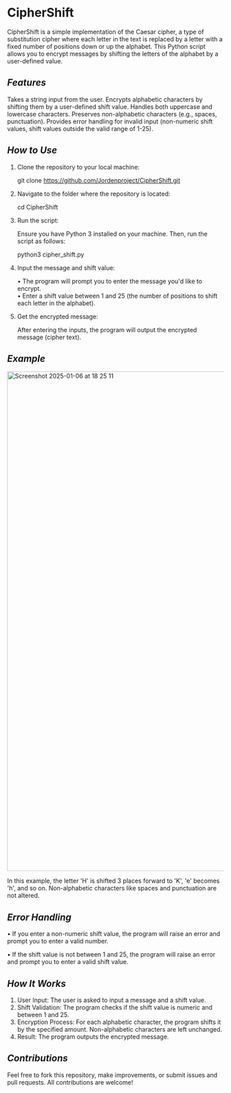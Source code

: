 # **CipherShift**

CipherShift is a simple implementation of the Caesar cipher, a type of substitution cipher where each letter in the text is replaced by a letter with a fixed number of positions down or up the alphabet. This Python script allows you to encrypt messages by shifting the letters of the alphabet by a user-defined value.

 ## *Features*

Takes a string input from the user.
Encrypts alphabetic characters by shifting them by a user-defined shift value.
Handles both uppercase and lowercase characters.
Preserves non-alphabetic characters (e.g., spaces, punctuation).
Provides error handling for invalid input (non-numeric shift values, shift values outside the valid range of 1-25).

 ## *How to Use*

1. Clone the repository to your local machine:

    git clone https://github.com/Jordenproject/CipherShift.git


2. Navigate to the folder where the repository is located:

    cd CipherShift

3. Run the script:

    Ensure you have Python 3 installed on your machine. Then, run the script as follows:

    python3 cipher_shift.py

4. Input the message and shift value:

    • The program will prompt you to enter the message you'd like to encrypt.  
    • Enter a shift value between 1 and 25 (the number of positions to shift each letter in the alphabet).

5. Get the encrypted message:

    After entering the inputs, the program will output the encrypted message (cipher text).

 ## *Example*

<img width="1160" alt="Screenshot 2025-01-06 at 18 25 11" src="https://github.com/user-attachments/assets/459c4b7c-6779-4d78-a019-f76abe5668d5" />


In this example, the letter 'H' is shifted 3 places forward to 'K', 'e' becomes 'h', and so on. Non-alphabetic characters like spaces and punctuation are not altered.

 ## *Error Handling*

• If you enter a non-numeric shift value, the program will raise an error and prompt you to enter a valid number.

• If the shift value is not between 1 and 25, the program will raise an error and prompt you to enter a valid shift value.

 ## *How It Works*
 
1. User Input: The user is asked to input a message and a shift value.
3. Shift Validation: The program checks if the shift value is numeric and between 1 and 25.
5. Encryption Process: For each alphabetic character, the program shifts it by the specified amount. Non-alphabetic characters are left unchanged.
7. Result: The program outputs the encrypted message.

 ## *Contributions*
 
Feel free to fork this repository, make improvements, or submit issues and pull requests. All contributions are welcome!
